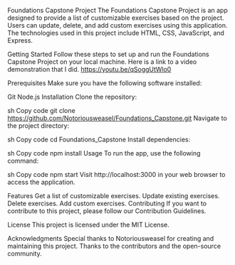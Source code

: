Foundations Capstone Project
The Foundations Capstone Project is an app designed to provide a list of customizable exercises based on the project. Users can update, delete, and add custom exercises using this application. The technologies used in this project include HTML, CSS, JavaScript, and Express.

Getting Started
Follow these steps to set up and run the Foundations Capstone Project on your local machine. Here is a link to a video demonstration that I did. https://youtu.be/qSoggUtWlo0

Prerequisites
Make sure you have the following software installed:

Git
Node.js
Installation
Clone the repository:

sh
Copy code
git clone https://github.com/Notoriousweasel/Foundations_Capstone.git
Navigate to the project directory:

sh
Copy code
cd Foundations_Capstone
Install dependencies:

sh
Copy code
npm install
Usage
To run the app, use the following command:

sh
Copy code
npm start
Visit http://localhost:3000 in your web browser to access the application.

Features
Get a list of customizable exercises.
Update existing exercises.
Delete exercises.
Add custom exercises.
Contributing
If you want to contribute to this project, please follow our Contribution Guidelines.

License
This project is licensed under the MIT License.

Acknowledgments
Special thanks to Notoriousweasel for creating and maintaining this project.
Thanks to the contributors and the open-source community.
